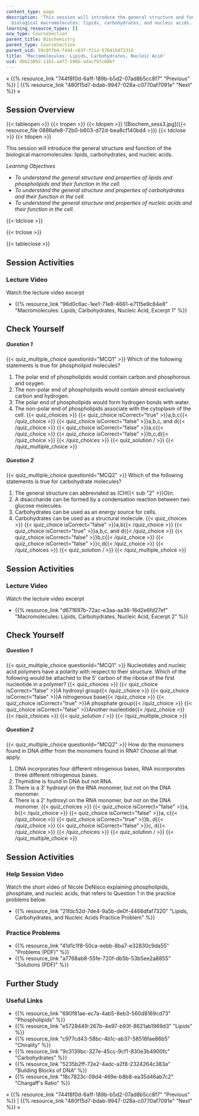 ```yaml
---
content_type: page
description: 'This session will introduce the general structure and function of the
  biological macromolecules: lipids, carbohydrates, and nucleic acids.'
learning_resource_types: []
ocw_type: CourseSection
parent_title: Biochemistry
parent_type: CourseSection
parent_uid: 59c0ffb4-f444-c63f-f21a-576415d7231d
title: 'Macromolecules: Lipids, Carbohydrates, Nucleic Acid'
uid: dbb23892-11b1-a4f7-596b-adacfbfc68bf
---
```


« {{% resource_link "744f8f0d-6a1f-189b-b5d2-07ad8b5cc8f7" "Previous" %}} | {{% resource_link "480f15d7-bdab-9947-028a-c0770af7091e" "Next" %}} »

Session Overview
----------------

{{< tableopen >}}
{{< tropen >}}
{{< tdopen >}}
![Biochem_sess3.jpg]({{< resource_file 0886afe8-72b0-b603-d72d-bea8cf140bd4 >}})
{{< tdclose >}}
{{< tdopen >}}


This session will introduce the general structure and function of the biological macromolecules: lipids, carbohydrates, and nucleic acids.

_Learning Objectives_

*   _To understand the general structure and properties of lipids and phospholipids and their function in the cell._
*   _To understand the general structure and properties of carbohydrates and their function in the cell._
*   _To understand the general structure and properties of nucleic acids and their function in the cell._


{{< tdclose >}}

{{< trclose >}}

{{< tableclose >}}

Session Activities
------------------

### Lecture Video

Watch the lecture video excerpt

*   {{% resource_link "96d0c6ac-1ee1-71e8-4661-e7115e9c84e8" "Macromolecules: Lipids, Carbohydrates, Nucleic Acid, Excerpt 1" %}}

Check Yourself
--------------

##### Question 1
 {{< quiz_multiple_choice questionId="MCQ1" >}} Which of the following statements is true for phospholipid molecules?

1.  The polar end of phospholipids would contain carbon and phosphorous and oxygen.
2.  The non-polar end of phospholipids would contain almost exclusively carbon and hydrogen.
3.  The polar end of phospholipids would form hydrogen bonds with water.
4.  The non-polar end of phospholipids associate with the cytoplasm of the cell. {{< quiz_choices >}} {{< quiz_choice isCorrect="true" >}}a,b,c{{< /quiz_choice >}} {{< quiz_choice isCorrect="false" >}}a,b,c, and d{{< /quiz_choice >}} {{< quiz_choice isCorrect="false" >}}a,c{{< /quiz_choice >}} {{< quiz_choice isCorrect="false" >}}b,c,d{{< /quiz_choice >}} {{< /quiz_choices >}} {{< quiz_solution / >}} {{< /quiz_multiple_choice >}}
##### Question 2
 {{< quiz_multiple_choice questionId="MCQ2" >}} Which of the following statements is true for carbohydrate molecules?

1.  The general structure can abbreviated as (CH{{< sub "2" >}}O)n.
2.  A disaccharide can be formed by a condensation reaction between two glucose molecules.
3.  Carbohydrates can be used as an energy source for cells.
4.  Carbohydrates can be used as a structural molecule. {{< quiz_choices >}} {{< quiz_choice isCorrect="false" >}}a,b{{< /quiz_choice >}} {{< quiz_choice isCorrect="true" >}}a,b,c, and d{{< /quiz_choice >}} {{< quiz_choice isCorrect="false" >}}b,c{{< /quiz_choice >}} {{< quiz_choice isCorrect="false" >}}c,d{{< /quiz_choice >}} {{< /quiz_choices >}} {{< quiz_solution / >}} {{< /quiz_multiple_choice >}}

Session Activities
------------------

### Lecture Video

Watch the lecture video excerpt

*   {{% resource_link "d671697b-72ac-e3aa-aa36-16d2e6fd27ef" "Macromolecules: Lipids, Carbohydrates, Nucleic Acid, Excerpt 2" %}}

Check Yourself
--------------

##### Question 1
 {{< quiz_multiple_choice questionId="MCQ1" >}} Nucleotides and nucleic acid polymers have a polarity with respect to their structure. Which of the following would be attached to the 5’ carbon of the ribose of the first nucleotide in a polymer? {{< quiz_choices >}} {{< quiz_choice isCorrect="false" >}}A hydroxyl group{{< /quiz_choice >}} {{< quiz_choice isCorrect="false" >}}A nitrogenous base{{< /quiz_choice >}} {{< quiz_choice isCorrect="true" >}}A phosphate group{{< /quiz_choice >}} {{< quiz_choice isCorrect="false" >}}Another nucleotide{{< /quiz_choice >}} {{< /quiz_choices >}} {{< quiz_solution / >}} {{< /quiz_multiple_choice >}}
##### Question 2
 {{< quiz_multiple_choice questionId="MCQ2" >}} How do the monomers found in DNA differ from the monomers found in RNA? Choose all that apply.

1.  DNA incorporates four different nitrogenous bases, RNA incorporates three different nitrogenous bases.
2.  Thymidine is found in DNA but not RNA.
3.  There is a 3’ hydroxyl on the RNA monomer, but not on the DNA monomer.
4.  There is a 2’ hydroxyl on the RNA monomer, but not on the DNA monomer. {{< quiz_choices >}} {{< quiz_choice isCorrect="false" >}}a, b{{< /quiz_choice >}} {{< quiz_choice isCorrect="false" >}}a, c{{< /quiz_choice >}} {{< quiz_choice isCorrect="true" >}}b, d{{< /quiz_choice >}} {{< quiz_choice isCorrect="false" >}}c, d{{< /quiz_choice >}} {{< /quiz_choices >}} {{< quiz_solution / >}} {{< /quiz_multiple_choice >}}

Session Activities
------------------

### Help Session Video

Watch the short video of Nicole DeNisco explaining phospholipids, phosphate, and nucleic acids, that refers to Question 1 in the practice problems below.

*   {{% resource_link "21fdc52d-7de4-9a5b-de0f-4466dfaf7320" "Lipids, Carbohydrates, and Nucleic Acids Practice Problem" %}}

### Practice Problems

*   {{% resource_link "41d1c1f8-50ca-eebb-8ba7-e32830c9da55" "Problems (PDF)" %}}
*   {{% resource_link "a7768ab8-55fe-720f-db5b-53b5ee2a8855" "Solutions (PDF)" %}}

Further Study
-------------

### Useful Links

*   {{% resource_link "690f81ae-ec7a-4ab5-8eb3-560d8169cd73" "Phospholipids" %}}
*   {{% resource_link "e5728449-267b-4e97-b93f-8621ab1969d3" "Lipids" %}}
*   {{% resource_link "c977cd43-58bc-4b1c-ab37-58516fae86b5" "Chirality" %}}
*   {{% resource_link "9c3139bc-327e-45cc-9cf1-830e3b4900fc" "Carbohydrates" %}}
*   {{% resource_link "5235b2ff-72e2-4adc-a2f8-2324264c383a" "Building Blocks of DNA" %}}
*   {{% resource_link "18c7823c-09d4-469e-b8b8-ea35d46ab7c2" "Chargaff's Ratio" %}}

« {{% resource_link "744f8f0d-6a1f-189b-b5d2-07ad8b5cc8f7" "Previous" %}} | {{% resource_link "480f15d7-bdab-9947-028a-c0770af7091e" "Next" %}} »